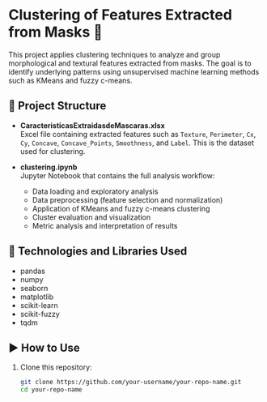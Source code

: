 # Clustering of Features Extracted from Masks 🧬

This project applies clustering techniques to analyze and group morphological and textural features extracted from masks. The goal is to identify underlying patterns using unsupervised machine learning methods such as KMeans and fuzzy c-means.

## 📁 Project Structure

- **CaracteristicasExtraidasdeMascaras.xlsx**  
  Excel file containing extracted features such as `Texture`, `Perimeter`, `Cx`, `Cy`, `Concave`, `Concave_Points`, `Smoothness`, and `Label`. This is the dataset used for clustering.

- **clustering.ipynb**  
  Jupyter Notebook that contains the full analysis workflow:
  - Data loading and exploratory analysis
  - Data preprocessing (feature selection and normalization)
  - Application of KMeans and fuzzy c-means clustering
  - Cluster evaluation and visualization
  - Metric analysis and interpretation of results

## 🧪 Technologies and Libraries Used

- pandas
- numpy
- seaborn
- matplotlib
- scikit-learn
- scikit-fuzzy
- tqdm

## ▶️ How to Use

1. Clone this repository:
   ```bash
   git clone https://github.com/your-username/your-repo-name.git
   cd your-repo-name
